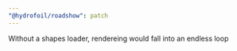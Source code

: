 ```yaml
---
"@hydrofoil/roadshow": patch
---
```


Without a shapes loader, rendereing would fall into an endless loop
